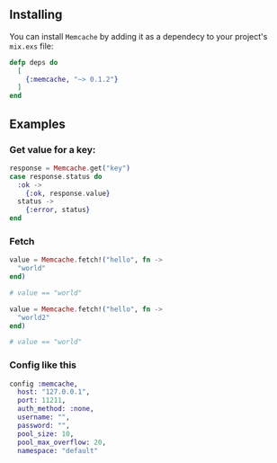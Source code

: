 ## Installing

You can install `Memcache` by adding it as a dependecy to your
project's `mix.exs` file:

```elixir
defp deps do
  [
    {:memcache, "~> 0.1.2"}
  ]
end
```

## Examples

### Get value for a key:

```elixir
response = Memcache.get("key")
case response.status do
  :ok ->
    {:ok, response.value}
  status ->
    {:error, status}
end
```

### Fetch

```elixir
value = Memcache.fetch!("hello", fn ->
  "world"
end)

# value == "world"

value = Memcache.fetch!("hello", fn ->
  "world2"
end)

# value == "world"
```

### Config like this

```elixir
config :memcache,
  host: "127.0.0.1",
  port: 11211,
  auth_method: :none,
  username: "",
  password: "",
  pool_size: 10,
  pool_max_overflow: 20,
  namespace: "default"
```
